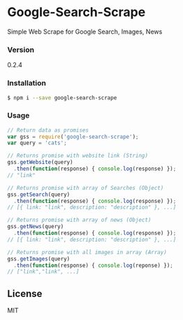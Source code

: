 # Google-Search-Scrape

Simple Web Scrape for Google Search, Images, News

### Version
0.2.4

### Installation
```sh
$ npm i --save google-search-scrape
```

### Usage
```js
// Return data as promises
var gss = require('google-search-scrape');
var query = 'cats';

// Returns promise with website link (String)    
gss.getWebsite(query)
  .then(function(response) { console.log(response) });
// "link"

// Returns promise with array of Searches (Object)
gss.getSearch(query)
  .then(function(response) { console.log(response) });
// [{ link: "link", description: "description" }, ...]

// Returns promise with array of news (Object)
gss.getNews(query)
  .then(function(response) { console.log(response) });
// [{ link: "link", description: "description" }, ...]

// Returns promise with all images in array (Array)
gss.getImages(query)
  .then(function(response) { console.log(reponse) });
// ["link","link", ...]
```    

License
----
MIT
